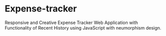 # Expense-tracker
Responsive and Creative Expense Tracker Web Application with Functionality 
of Recent History using JavaScript with neumorphism design.
